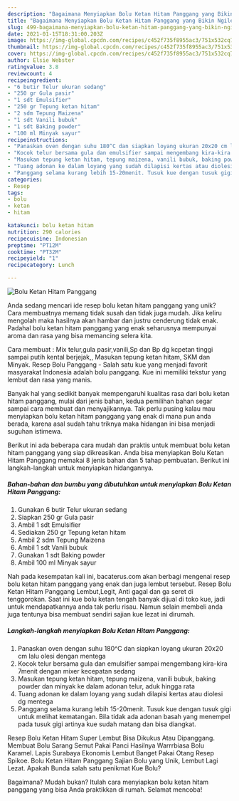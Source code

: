 ```yaml
---
description: "Bagaimana Menyiapkan Bolu Ketan Hitam Panggang yang Bikin Ngiler"
title: "Bagaimana Menyiapkan Bolu Ketan Hitam Panggang yang Bikin Ngiler"
slug: 499-bagaimana-menyiapkan-bolu-ketan-hitam-panggang-yang-bikin-ngiler
date: 2021-01-15T18:31:00.203Z
image: https://img-global.cpcdn.com/recipes/c452f735f8955ac3/751x532cq70/bolu-ketan-hitam-panggang-foto-resep-utama.jpg
thumbnail: https://img-global.cpcdn.com/recipes/c452f735f8955ac3/751x532cq70/bolu-ketan-hitam-panggang-foto-resep-utama.jpg
cover: https://img-global.cpcdn.com/recipes/c452f735f8955ac3/751x532cq70/bolu-ketan-hitam-panggang-foto-resep-utama.jpg
author: Elsie Webster
ratingvalue: 3.8
reviewcount: 4
recipeingredient:
- "6 butir Telur ukuran sedang"
- "250 gr Gula pasir"
- "1 sdt Emulsifier"
- "250 gr Tepung ketan hitam"
- "2 sdm Tepung Maizena"
- "1 sdt Vanili bubuk"
- "1 sdt Baking powder"
- "100 ml Minyak sayur"
recipeinstructions:
- "Panaskan oven dengan suhu 180^C dan siapkan loyang ukuran 20x20 cm lalu olesi dengan mentega"
- "Kocok telur bersama gula dan emulsifier sampai mengembang kira-kira 7menit dengan mixer kecepatan sedang"
- "Masukan tepung ketan hitam, tepung maizena, vanili bubuk, baking powder dan minyak ke dalam adonan telur, aduk hingga rata"
- "Tuang adonan ke dalam loyang yang sudah dilapisi kertas atau diolesi dg mentega"
- "Panggang selama kurang lebih 15-20menit. Tusuk kue dengan tusuk gigi untuk melihat kematangan. Bila tidak ada adonan basah yang menempel pada tusuk gigi artinya kue sudah matang dan bisa diangkat."
categories:
- Resep
tags:
- bolu
- ketan
- hitam

katakunci: bolu ketan hitam 
nutrition: 290 calories
recipecuisine: Indonesian
preptime: "PT12M"
cooktime: "PT32M"
recipeyield: "1"
recipecategory: Lunch

---
```



![Bolu Ketan Hitam Panggang](https://img-global.cpcdn.com/recipes/c452f735f8955ac3/751x532cq70/bolu-ketan-hitam-panggang-foto-resep-utama.jpg)

Anda sedang mencari ide resep bolu ketan hitam panggang yang unik? Cara membuatnya memang tidak susah dan tidak juga mudah. Jika keliru mengolah maka hasilnya akan hambar dan justru cenderung tidak enak. Padahal bolu ketan hitam panggang yang enak seharusnya mempunyai aroma dan rasa yang bisa memancing selera kita.

Cara membuat : Mix telur,gula pasir,vanili,Sp dan Bp dg kcpetan tinggi sampai putih kental berjejak,, Masukan tepung ketan hitam, SKM dan Minyak. Resep Bolu Panggang - Salah satu kue yang menjadi favorit masyarakat Indonesia adalah bolu panggang. Kue ini memiliki tekstur yang lembut dan rasa yang manis.

Banyak hal yang sedikit banyak mempengaruhi kualitas rasa dari bolu ketan hitam panggang, mulai dari jenis bahan, kedua pemilihan bahan segar sampai cara membuat dan menyajikannya. Tak perlu pusing kalau mau menyiapkan bolu ketan hitam panggang yang enak di mana pun anda berada, karena asal sudah tahu triknya maka hidangan ini bisa menjadi suguhan istimewa.


Berikut ini ada beberapa cara mudah dan praktis untuk membuat bolu ketan hitam panggang yang siap dikreasikan. Anda bisa menyiapkan Bolu Ketan Hitam Panggang memakai 8 jenis bahan dan 5 tahap pembuatan. Berikut ini langkah-langkah untuk menyiapkan hidangannya.

<!--inarticleads1-->

##### Bahan-bahan dan bumbu yang dibutuhkan untuk menyiapkan Bolu Ketan Hitam Panggang:

1. Gunakan 6 butir Telur ukuran sedang
1. Siapkan 250 gr Gula pasir
1. Ambil 1 sdt Emulsifier
1. Sediakan 250 gr Tepung ketan hitam
1. Ambil 2 sdm Tepung Maizena
1. Ambil 1 sdt Vanili bubuk
1. Gunakan 1 sdt Baking powder
1. Ambil 100 ml Minyak sayur


Nah pada kesempatan kali ini, bacaterus.com akan berbagi mengenai resep bolu ketan hitam panggang yang enak dan juga lembut tersebut. Resep Bolu Ketan Hitam Panggang Lembut,Legit, Anti gagal dan ga seret di tenggorokan. Saat ini kue bolu ketan tengah banyak dijual di toko kue, jadi untuk mendapatkannya anda tak perlu risau. Namun selain membeli anda juga tentunya bisa membuat sendiri sajian kue lezat ini dirumah. 

<!--inarticleads2-->

##### Langkah-langkah menyiapkan Bolu Ketan Hitam Panggang:

1. Panaskan oven dengan suhu 180^C dan siapkan loyang ukuran 20x20 cm lalu olesi dengan mentega
1. Kocok telur bersama gula dan emulsifier sampai mengembang kira-kira 7menit dengan mixer kecepatan sedang
1. Masukan tepung ketan hitam, tepung maizena, vanili bubuk, baking powder dan minyak ke dalam adonan telur, aduk hingga rata
1. Tuang adonan ke dalam loyang yang sudah dilapisi kertas atau diolesi dg mentega
1. Panggang selama kurang lebih 15-20menit. Tusuk kue dengan tusuk gigi untuk melihat kematangan. Bila tidak ada adonan basah yang menempel pada tusuk gigi artinya kue sudah matang dan bisa diangkat.


Resep Bolu Ketan Hitam Super Lembut Bisa Dikukus Atau Dipanggang. Membuat Bolu Sarang Semut Pakai Panci Hasilnya Warrrbiasa Bolu Karamel. Lapis Surabaya Ekonomis Lembut Banget Pakai Otang Resep Spikoe. Bolu Ketan Hitam Panggang Sajian Bolu yang Unik, Lembut Lagi Lezat. Apakah Bunda salah satu penikmat Kue Bolu? 

Bagaimana? Mudah bukan? Itulah cara menyiapkan bolu ketan hitam panggang yang bisa Anda praktikkan di rumah. Selamat mencoba!
